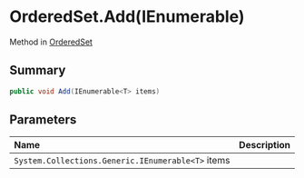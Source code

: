 # OrderedSet.Add(IEnumerable<T>)

Method in [OrderedSet](/docs/api/csharp/yarn.compiler.upgrader.orderedset.md)

## Summary



```csharp
public void Add(IEnumerable<T> items)
```

## Parameters

|Name|Description|
|:---|:---|
|`System.Collections.Generic.IEnumerable<T>` items||

